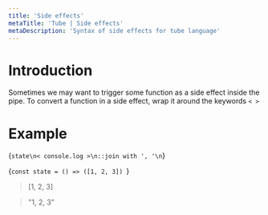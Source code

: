 ```yaml
---
title: 'Side effects'
metaTitle: 'Tube | Side effects'
metaDescription: 'Syntax of side effects for tube language'
---
```


# Introduction

Sometimes we may want to trigger some function as a side effect inside the pipe. To convert a function in a side effect, wrap it around the keywords `< >`

# Example


<TubeCode>{`state\n< console.log >\n::join with ', '\n`}</TubeCode>

<JSCode>{`const state = () => ([1, 2, 3])
`}</JSCode>

> [1, 2, 3]

> "1, 2, 3"
